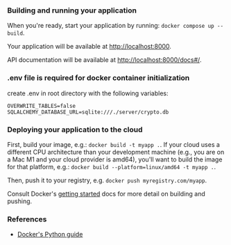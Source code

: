 ### Building and running your application

When you're ready, start your application by running:
`docker compose up --build`.

Your application will be available at <http://localhost:8000>.

API documentation will be available at <http://localhost:8000/docs#/>.

### .env file is required for docker container initialization

create .env in root directory with the following variables:
```
OVERWRITE_TABLES=false
SQLALCHEMY_DATABASE_URL=sqlite:///./server/crypto.db
```
### Deploying your application to the cloud


First, build your image, e.g.: `docker build -t myapp .`.
If your cloud uses a different CPU architecture than your development
machine (e.g., you are on a Mac M1 and your cloud provider is amd64),
you'll want to build the image for that platform, e.g.:
`docker build --platform=linux/amd64 -t myapp .`.

Then, push it to your registry, e.g. `docker push myregistry.com/myapp`.

Consult Docker's [getting started](https://docs.docker.com/go/get-started-sharing/)
docs for more detail on building and pushing.

### References

* [Docker's Python guide](https://docs.docker.com/language/python/)

